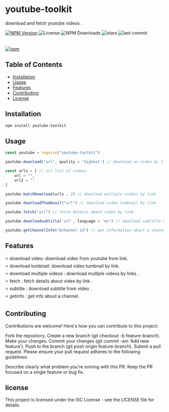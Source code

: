 # youtube-toolkit

download and fetch youtube videos .

[![NPM Version](https://img.shields.io/npm/v/youtube-toolkit.svg)](https://www.npmjs.com/package/youtube-toolkit)
![License](https://img.shields.io/github/license/Itzhep/youtube)
![NPM Downloads](https://img.shields.io/npm/dw/youtube-toolkit)
![stars](https://img.shields.io/github/stars/Itzhep/youtube)
![last commit](https://img.shields.io/github/last-commit/Itzhep/youtube)
<br>
<br>
<br>
[![npm](https://nodei.co/npm/youtube-toolkit.png)](https://www.npmjs.com/package/youtube-toolkit)



## Table of Contents

- [Installation](#installation)
- [Usage](#usage)
- [Features](#features)
- [Contributing](#contributing)
- [License](#license)

## Installation

```bash
npm install youtube-toolkit
```
## Usage
```javascript
const youtube = require("youtube-toolkit")

youtube.download("url", quality = 'highest') // download an video by link

const urls = [ // url list of videos 
    url = "",
    url2 = ""
]

youtube.batchDownload(urls , 2) // download multiple videos by link

youtube.downloadThumbnail("url") // download video tumbnail by link

youtube.fetch("url") // fetch details about video by link 

youtube.downloadsubtitle('url', language = 'en') // download subtitle of a video 

youtube.getChannelInfo("@channel id") // get information about a channel
```
## Features
⭐ download video: download video from youtube from link.
<br>
⭐ download tumbnail: download video tumbnail by link.
<br>
⭐ download multiple videos : download multiple videos by links .
<br>
⭐ fetch : fetch details about video by link .
<br>
⭐ subtitle : download subtitle from video .
<br> 
⭐ getinfo : get info about a channel .

## Contributing
Contributions are welcome! Here's how you can contribute to this project:

Fork the repository.
Create a new branch (git checkout -b feature-branch).
Make your changes.
Commit your changes (git commit -am 'Add new feature').
Push to the branch (git push origin feature-branch).
Submit a pull request.
Please ensure your pull request adheres to the following guidelines:

Describe clearly what problem you're solving with this PR.
Keep the PR focused on a single feature or bug fix.

## license
This project is licensed under the ISC License - see the LICENSE file for details.
